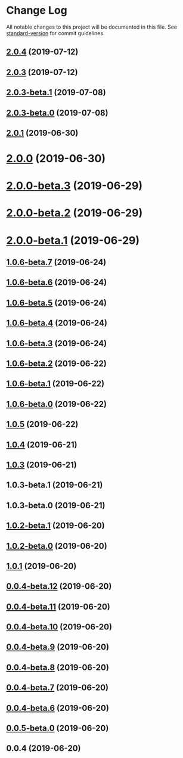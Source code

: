 # Change Log

All notable changes to this project will be documented in this file. See [standard-version](https://github.com/conventional-changelog/standard-version) for commit guidelines.

<a name="2.0.4"></a>
## [2.0.4](https://github.com/antoniopresto/graphql-clientgen/compare/v2.0.3...v2.0.4) (2019-07-12)



<a name="2.0.3"></a>
## [2.0.3](https://github.com/antoniopresto/graphql-clientgen/compare/v2.0.1...v2.0.3) (2019-07-12)



<a name="2.0.3-beta.1"></a>
## [2.0.3-beta.1](https://github.com/antoniopresto/graphql-clientgen/compare/v2.0.3-beta.0...v2.0.3-beta.1) (2019-07-08)



<a name="2.0.3-beta.0"></a>
## [2.0.3-beta.0](https://github.com/antoniopresto/graphql-clientgen/compare/v2.0.1...v2.0.3-beta.0) (2019-07-08)



<a name="2.0.1"></a>
## [2.0.1](https://github.com/antoniopresto/graphql-clientgen/compare/v2.0.0...v2.0.1) (2019-06-30)



<a name="2.0.0"></a>
# [2.0.0](https://github.com/antoniopresto/graphql-clientgen/compare/v2.0.0-beta.2...v2.0.0) (2019-06-30)



<a name="2.0.0-beta.3"></a>
# [2.0.0-beta.3](https://github.com/antoniopresto/graphql-clientgen/compare/v2.0.0-beta.2...v2.0.0-beta.3) (2019-06-29)



<a name="2.0.0-beta.2"></a>
# [2.0.0-beta.2](https://github.com/antoniopresto/graphql-clientgen/compare/v2.0.0-beta.1...v2.0.0-beta.2) (2019-06-29)



<a name="2.0.0-beta.1"></a>
# [2.0.0-beta.1](https://github.com/antoniopresto/graphql-clientgen/compare/v1.0.6-beta.7...v2.0.0-beta.1) (2019-06-29)



<a name="1.0.6-beta.7"></a>
## [1.0.6-beta.7](https://github.com/antoniopresto/graphql-clientgen/compare/v1.0.6-beta.6...v1.0.6-beta.7) (2019-06-24)



<a name="1.0.6-beta.6"></a>
## [1.0.6-beta.6](https://github.com/antoniopresto/graphql-clientgen/compare/v1.0.6-beta.5...v1.0.6-beta.6) (2019-06-24)



<a name="1.0.6-beta.5"></a>
## [1.0.6-beta.5](https://github.com/antoniopresto/graphql-clientgen/compare/v1.0.6-beta.4...v1.0.6-beta.5) (2019-06-24)



<a name="1.0.6-beta.4"></a>
## [1.0.6-beta.4](https://github.com/antoniopresto/graphql-clientgen/compare/v1.0.6-beta.2...v1.0.6-beta.4) (2019-06-24)



<a name="1.0.6-beta.3"></a>
## [1.0.6-beta.3](https://github.com/antoniopresto/graphql-clientgen/compare/v1.0.6-beta.2...v1.0.6-beta.3) (2019-06-24)



<a name="1.0.6-beta.2"></a>
## [1.0.6-beta.2](https://github.com/antoniopresto/graphql-clientgen/compare/v1.0.6-beta.1...v1.0.6-beta.2) (2019-06-22)



<a name="1.0.6-beta.1"></a>
## [1.0.6-beta.1](https://github.com/antoniopresto/graphql-clientgen/compare/v1.0.6-beta.0...v1.0.6-beta.1) (2019-06-22)



<a name="1.0.6-beta.0"></a>
## [1.0.6-beta.0](https://github.com/antoniopresto/graphql-clientgen/compare/v1.0.5...v1.0.6-beta.0) (2019-06-22)



<a name="1.0.5"></a>
## [1.0.5](https://github.com/antoniopresto/graphql-clientgen/compare/v1.0.3...v1.0.5) (2019-06-22)



<a name="1.0.4"></a>
## [1.0.4](https://github.com/antoniopresto/graphql-clientgen/compare/v1.0.3...v1.0.4) (2019-06-21)



<a name="1.0.3"></a>
## [1.0.3](https://github.com/antoniopresto/graphql-clientgen/compare/v1.0.3-beta.1...v1.0.3) (2019-06-21)



<a name="1.0.3-beta.1"></a>
## 1.0.3-beta.1 (2019-06-21)



<a name="1.0.3-beta.0"></a>
## 1.0.3-beta.0 (2019-06-21)



<a name="1.0.2-beta.1"></a>
## [1.0.2-beta.1](https://github.com/antoniopresto/graphql-clientgen/compare/v1.0.1...v1.0.2-beta.1) (2019-06-20)



<a name="1.0.2-beta.0"></a>
## [1.0.2-beta.0](https://github.com/antoniopresto/graphql-clientgen/compare/v1.0.1...v1.0.2-beta.0) (2019-06-20)



<a name="1.0.1"></a>
## [1.0.1](https://github.com/antoniopresto/graphql-clientgen/compare/v0.0.4-beta.10...v1.0.1) (2019-06-20)



<a name="0.0.4-beta.12"></a>
## [0.0.4-beta.12](https://github.com/antoniopresto/graphql-clientgen/compare/v0.0.4-beta.10...v0.0.4-beta.12) (2019-06-20)



<a name="0.0.4-beta.11"></a>
## [0.0.4-beta.11](https://github.com/antoniopresto/graphql-clientgen/compare/v0.0.4-beta.10...v0.0.4-beta.11) (2019-06-20)



<a name="0.0.4-beta.10"></a>
## [0.0.4-beta.10](https://github.com/antoniopresto/graphql-clientgen/compare/v0.0.4-beta.9...v0.0.4-beta.10) (2019-06-20)



<a name="0.0.4-beta.9"></a>
## [0.0.4-beta.9](https://github.com/antoniopresto/graphql-clientgen/compare/v0.0.4...v0.0.4-beta.9) (2019-06-20)



<a name="0.0.4-beta.8"></a>
## [0.0.4-beta.8](https://github.com/antoniopresto/graphql-clientgen/compare/v0.0.4...v0.0.4-beta.8) (2019-06-20)



<a name="0.0.4-beta.7"></a>
## [0.0.4-beta.7](https://github.com/antoniopresto/graphql-clientgen/compare/v0.0.4...v0.0.4-beta.7) (2019-06-20)



<a name="0.0.4-beta.6"></a>
## [0.0.4-beta.6](https://github.com/antoniopresto/graphql-clientgen/compare/v0.0.4...v0.0.4-beta.6) (2019-06-20)



<a name="0.0.5-beta.0"></a>
## [0.0.5-beta.0](https://github.com/antoniopresto/graphql-clientgen/compare/v0.0.4...v0.0.5-beta.0) (2019-06-20)



<a name="0.0.4"></a>
## 0.0.4 (2019-06-20)
